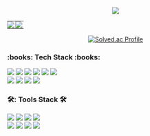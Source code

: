 <div class="container" align="center">
<div class="header">
<img src="https://capsule-render.vercel.app/api?type=waving&color=ADC8FF&height=200&section=header&text=WELCOME&fontSize=90" />
</div>
  
<div align="center">  
<table >
  <tr>
    <td valign="top" width="50%" height="0" style="padding: 0;">
      <div style="height:100%">
        <img src="https://github-readme-stats.vercel.app/api?username=flyforme2016&show_icons=true&theme=tokyonight&count_private=true&hide_border=true" align="left"/>
      </div>
    </td>
    <td valign="top" width="50%" height="0" style="padding: 0;">
      <div style="height:100%">
        <img src="https://github-readme-stats.vercel.app/api/top-langs/?username=flyforme2016&hide_border=true&layout=compact" align="left"/>
      </div>
      </td>
  </tr>
</table>
</div>

[![Solved.ac Profile](http://mazassumnida.wtf/api/generate_badge?boj=dlsgk2016)](https://solved.ac/dlsgk2016)

</div>
<div class="tech-badge">
  <h3>:books: Tech Stack :books:</h3>
  <img src="https://img.shields.io/badge/JAVA-007396?style=flat&logo=OpenJDK&logoColor=white"/>
  <img src="https://img.shields.io/badge/C++-00599C?style=flat&logo=cplusplus&logoColor=white"/>
  <img src="https://img.shields.io/badge/NodeJs-339933?style=flat&logo=nodedotjs&logoColor=white"/>
  <img src="https://img.shields.io/badge/AWS-232F3E?style=flat&logo=amazonaws&logoColor=white"/>
  <img src="https://img.shields.io/badge/Spring-6DB33F?style=flat&logo=spring&logoColor=white"/>
  <img src="https://img.shields.io/badge/MySQL-4479A1?style=flat&logo=mysql&logoColor=white"/><br>
  <img src="https://img.shields.io/badge/HTML5-E34F26?style=flat&logo=html5&logoColor=white"/>
  <img src="https://img.shields.io/badge/CSS3-1572B6?style=flat&logo=css3&logoColor=white"/>
  <img src="https://img.shields.io/badge/JavaScript-F7DF1E?style=flat&logo=javascript&logoColor=white"/>
  <img src="https://img.shields.io/badge/React-61DAFB?style=flat&logo=react&logoColor=white"/>
  
</div>
  
<div class="tools-badge">
  <h3>🛠: Tools Stack 🛠</h3>
  <img src="https://img.shields.io/badge/Eclipse IDE-525C86?style=flat&logo=eclipseide&logoColor=white"/>
  <img src="https://img.shields.io/badge/Visual Studio-5C2D91?style=flat&logo=visualstudio&logoColor=white"/>
  <img src="https://img.shields.io/badge/Visual Studio Code-007ACC?style=flat&logo=visualstudiocode&logoColor=white"/>
  <img src="https://img.shields.io/badge/Tomcat-F8DC75?style=flat&logo=apachetomcat&logoColor=white"/><br>
  <img src="https://img.shields.io/badge/Android Studio-3DDC84?style=flat&logo=androidstudio&logoColor=white"/>
  <img src="https://img.shields.io/badge/MySQL Workbench-4479A1?style=flat&logo=mysql&logoColor=white"/>
  <img src="https://img.shields.io/badge/Github-181717?style=flat&logo=github&logoColor=white"/>
  <img src="https://img.shields.io/badge/Swagger-85EA2D?style=flat&logo=swagger&logoColor=white"/>
  
  
</div>
  
</div>
